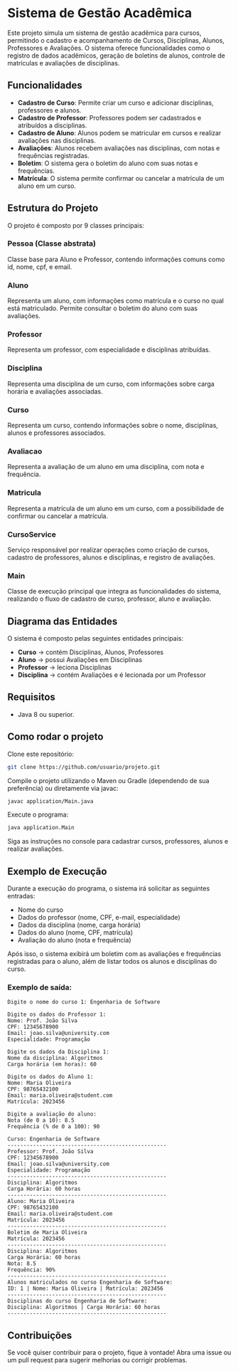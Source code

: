 # Sistema de Gestão Acadêmica

Este projeto simula um sistema de gestão acadêmica para cursos, permitindo o cadastro e acompanhamento de Cursos, Disciplinas, Alunos, Professores e Avaliações. O sistema oferece funcionalidades como o registro de dados acadêmicos, geração de boletins de alunos, controle de matrículas e avaliações de disciplinas.

## Funcionalidades

- **Cadastro de Curso**: Permite criar um curso e adicionar disciplinas, professores e alunos.
- **Cadastro de Professor**: Professores podem ser cadastrados e atribuídos a disciplinas.
- **Cadastro de Aluno**: Alunos podem se matricular em cursos e realizar avaliações nas disciplinas.
- **Avaliações**: Alunos recebem avaliações nas disciplinas, com notas e frequências registradas.
- **Boletim**: O sistema gera o boletim do aluno com suas notas e frequências.
- **Matrícula**: O sistema permite confirmar ou cancelar a matrícula de um aluno em um curso.

## Estrutura do Projeto

O projeto é composto por 9 classes principais:

### Pessoa (Classe abstrata)
Classe base para Aluno e Professor, contendo informações comuns como id, nome, cpf, e email.

### Aluno
Representa um aluno, com informações como matrícula e o curso no qual está matriculado. Permite consultar o boletim do aluno com suas avaliações.

### Professor
Representa um professor, com especialidade e disciplinas atribuídas.

### Disciplina
Representa uma disciplina de um curso, com informações sobre carga horária e avaliações associadas.

### Curso
Representa um curso, contendo informações sobre o nome, disciplinas, alunos e professores associados.

### Avaliacao
Representa a avaliação de um aluno em uma disciplina, com nota e frequência.

### Matricula
Representa a matrícula de um aluno em um curso, com a possibilidade de confirmar ou cancelar a matrícula.

### CursoService
Serviço responsável por realizar operações como criação de cursos, cadastro de professores, alunos e disciplinas, e registro de avaliações.

### Main
Classe de execução principal que integra as funcionalidades do sistema, realizando o fluxo de cadastro de curso, professor, aluno e avaliação.

## Diagrama das Entidades

O sistema é composto pelas seguintes entidades principais:

- **Curso** → contém Disciplinas, Alunos, Professores
- **Aluno** → possui Avaliações em Disciplinas
- **Professor** → leciona Disciplinas
- **Disciplina** → contém Avaliações e é lecionada por um Professor

## Requisitos

- Java 8 ou superior.

## Como rodar o projeto

Clone este repositório:

```bash
git clone https://github.com/usuario/projeto.git
```

Compile o projeto utilizando o Maven ou Gradle (dependendo de sua preferência) ou diretamente via javac:

```bash
javac application/Main.java
```

Execute o programa:

```bash
java application.Main
```

Siga as instruções no console para cadastrar cursos, professores, alunos e realizar avaliações.

## Exemplo de Execução

Durante a execução do programa, o sistema irá solicitar as seguintes entradas:

- Nome do curso
- Dados do professor (nome, CPF, e-mail, especialidade)
- Dados da disciplina (nome, carga horária)
- Dados do aluno (nome, CPF, matrícula)
- Avaliação do aluno (nota e frequência)

Após isso, o sistema exibirá um boletim com as avaliações e frequências registradas para o aluno, além de listar todos os alunos e disciplinas do curso.

### Exemplo de saída:
```
Digite o nome do curso 1: Engenharia de Software

Digite os dados do Professor 1:
Nome: Prof. João Silva
CPF: 12345678900
Email: joao.silva@university.com
Especialidade: Programação

Digite os dados da Disciplina 1:
Nome da disciplina: Algoritmos
Carga horária (em horas): 60

Digite os dados do Aluno 1:
Nome: Maria Oliveira
CPF: 98765432100
Email: maria.oliveira@student.com
Matrícula: 2023456

Digite a avaliação do aluno:
Nota (de 0 a 10): 8.5
Frequência (% de 0 a 100): 90

Curso: Engenharia de Software
--------------------------------------------------
Professor: Prof. João Silva
CPF: 12345678900
Email: joao.silva@university.com
Especialidade: Programação
--------------------------------------------------
Disciplina: Algoritmos
Carga Horária: 60 horas
--------------------------------------------------
Aluno: Maria Oliveira
CPF: 98765432100
Email: maria.oliveira@student.com
Matrícula: 2023456
--------------------------------------------------
Boletim de Maria Oliveira
Matrícula: 2023456
--------------------------------------------------
Disciplina: Algoritmos
Carga Horária: 60 horas
Nota: 8.5
Frequência: 90%
--------------------------------------------------
Alunos matriculados no curso Engenharia de Software:
ID: 1 | Nome: Maria Oliveira | Matrícula: 2023456
--------------------------------------------------
Disciplinas do curso Engenharia de Software:
Disciplina: Algoritmos | Carga Horária: 60 horas
--------------------------------------------------
```

## Contribuições

Se você quiser contribuir para o projeto, fique à vontade! Abra uma issue ou um pull request para sugerir melhorias ou corrigir problemas.

